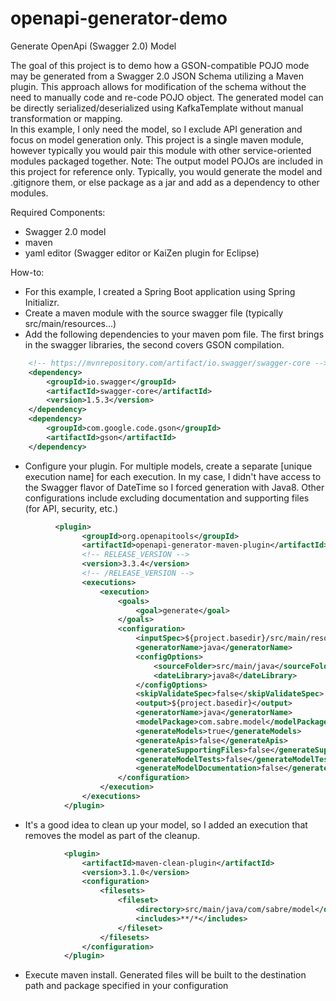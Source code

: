 # openapi-generator-demo

Generate OpenApi (Swagger 2.0) Model

The goal of this project is to demo how a GSON-compatible POJO mode may be generated from a Swagger 2.0 JSON Schema utilizing a Maven plugin. This approach allows for modification of the schema without the need to manually code and re-code POJO object. The generated model can be directly serialized/deserialized using KafkaTemplate without manual transformation or mapping.  
In this example, I only need the model, so I exclude API generation and focus on model generation only. This project is a single maven module, however typically you would pair this module with other service-oriented modules packaged together. Note: The output model POJOs are included in this project for reference only.  Typically, you would generate the model and .gitignore them, or else package as a jar and add as a dependency to other modules.

Required Components:
- Swagger 2.0 model
- maven
- yaml editor (Swagger editor or KaiZen plugin for Eclipse)

How-to:
- For this example, I created a Spring Boot application using Spring Initializr.  
- Create a maven module with the source swagger file (typically src/main/resources...)
- Add the following dependencies to your maven pom file. The first brings in the swagger libraries, the second covers GSON compilation.
```xml
    <!-- https://mvnrepository.com/artifact/io.swagger/swagger-core -->
    <dependency>
        <groupId>io.swagger</groupId>
        <artifactId>swagger-core</artifactId>
        <version>1.5.3</version>
    </dependency>
    <dependency>
        <groupId>com.google.code.gson</groupId>
		<artifactId>gson</artifactId>
	</dependency>
```
- Configure your plugin.  For multiple models, create a separate <id>[unique execution name]</id> for each execution. In my case, I didn't have access to the Swagger flavor of DateTime so I forced generation with Java8.  Other configurations include excluding documentation and supporting files (for API, security, etc.)
```xml
          <plugin>
				<groupId>org.openapitools</groupId>
				<artifactId>openapi-generator-maven-plugin</artifactId>
				<!-- RELEASE_VERSION -->
				<version>3.3.4</version>
				<!-- /RELEASE_VERSION -->
				<executions>
					<execution>
						<goals>
							<goal>generate</goal>
						</goals>
						<configuration>
							<inputSpec>${project.basedir}/src/main/resources/schema/demo-schema.yaml</inputSpec>
							<generatorName>java</generatorName>
							<configOptions>
								<sourceFolder>src/main/java</sourceFolder>
								<dateLibrary>java8</dateLibrary>
							</configOptions>
							<skipValidateSpec>false</skipValidateSpec>
							<output>${project.basedir}</output>
							<generatorName>java</generatorName>
							<modelPackage>com.sabre.model</modelPackage>
							<generateModels>true</generateModels>
							<generateApis>false</generateApis>
							<generateSupportingFiles>false</generateSupportingFiles>
							<generateModelTests>false</generateModelTests>
							<generateModelDocumentation>false</generateModelDocumentation>
						</configuration>
					</execution>
				</executions>
			</plugin>
```
- It's a good idea to clean up your model, so I added an execution that removes the model as part of the cleanup.  
```xml
            <plugin>
				<artifactId>maven-clean-plugin</artifactId>
				<version>3.1.0</version>
				<configuration>
					<filesets>
						<fileset>
							<directory>src/main/java/com/sabre/model</directory>
							<includes>**/*</includes>
						</fileset>
					</filesets>
				</configuration>
			</plugin>
```
- Execute maven install.  Generated files will be built to the destination path and package specified in your configuration
